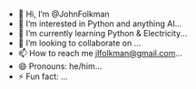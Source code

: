 - 👋 Hi, I’m @JohnFolkman
- 👀 I’m interested in Python and anything AI...
- 🌱 I’m currently learning Python & Electricity...
- 💞️ I’m looking to collaborate on ...
- 📫 How to reach me jlfolkman@gmail.com...
- 😄 Pronouns: he/him...
- ⚡ Fun fact: ...

<!---
JohnFolkman/JohnFolkman is a ✨ special ✨ repository because its `README.md` (this file) appears on your GitHub profile.
You can click the Preview link to take a look at your changes.
--->
